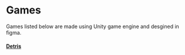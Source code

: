 # Games

Games listed below are made using Unity game engine and desgined in figma.

#### [Detris](/Tetris/README.md)
